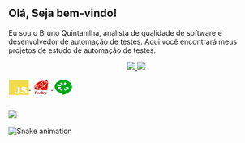 ## Olá,  Seja bem-vindo! 
Eu sou o Bruno Quintanilha, analista de qualidade de software e desenvolvedor de automação de testes. Aqui você encontrará meus projetos de estudo de automação de testes.
<div align="center">
  <a href="https://github.com/braquintanilha">
  <img height="180em" src="https://github-readme-stats.vercel.app/api?username=braquintanilha&show_icons=true&theme=dracula&include_all_commits=true&count_private=true"/>
  <img height="180em" src="https://github-readme-stats.vercel.app/api/top-langs/?username=braquintanilha&layout=compact&langs_count=7&theme=dracula"/>
</div>
<div style="display: inline_block"><br>
  <img align="center" height="30" width="40" src="https://raw.githubusercontent.com/devicons/devicon/master/icons/javascript/javascript-plain.svg">
  <img align="center" height="30" width="40" src="https://raw.githubusercontent.com/devicons/devicon/master/icons/ruby/ruby-plain-wordmark.svg">
  <img align="center" height="30" width="40" src="https://raw.githubusercontent.com/devicons/devicon/master/icons/cucumber/cucumber-plain.svg">
</div>
  
  ##
 
<div> 
  <a href="https://www.linkedin.com/in/braquintanilha/" target="_blank"><img src="https://img.shields.io/badge/-LinkedIn-%230077B5?style=for-the-badge&logo=linkedin&logoColor=white" target="_blank"></a> 
 
  ![Snake animation](https://github.com/braquintanilha/braquintanilha/blob/output/github-contribution-grid-snake.svg)
 
</div>
